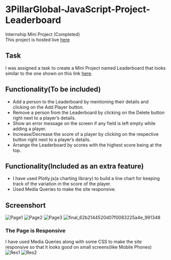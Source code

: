 # 3PillarGlobal-JavaScript-Project-Leaderboard
Internship Mini Project (Completed)<br>
This project is hosted live [here](http://priyankasaini.rf.gd/3pillarglobal/leaderboard-mini-project/)

## Task
I was assigned a task to create a Mini Project named Leaderboard that looks similar to the one shown on this link [here](https://github.com/Asabeneh/30-Days-Of-JavaScript/blob/master/28_Day_Mini_project_leaderboard/28_day_mini_project_leaderboard.md).

## Functionality(To be included)
-	Add a person to the Leaderboard by mentioning their details and clicking on the Add Player button.
-	Remove a person from the Leaderboard by clicking on the Delete button right next to a player’s details.
-	Show an error message on the screen if any field is left empty while adding a player.
-	Increase/Decrease the score of a player by clicking on the respective button right next to a player’s details.
-	Arrange the Leaderboard by scores with the highest score being at the top.

## Functionality(Included as an extra feature)
-	I have used Plotly.js(a charting library) to build a line chart for keeping track of the variation in the score of the player.
- Used Media Queries to make the site responsive. 

## Screenshort
![Page1](https://user-images.githubusercontent.com/63971975/174872668-d3ad7acb-49a5-4ae6-ad11-0e0b090b2072.JPG)
![Page2](https://user-images.githubusercontent.com/63971975/174872826-cb20040e-2ad4-4ec7-900b-ff418edd5c33.JPG)
![Page3](https://user-images.githubusercontent.com/63971975/174872865-eb28312f-1e25-4e36-ac7a-2df48ca80a6c.JPG)
![final_62b2144520d07f0083225a4e_991348](https://user-images.githubusercontent.com/63971975/174877606-dd32de67-be6c-46e2-a346-41e6ac7c0eb3.gif)


### The Page is Responsive
I have used Media Queries along with some CSS to make the site responsive so that it looks good on small screens(like Mobile Phones)
![Res1](https://user-images.githubusercontent.com/63971975/174875999-22d6f6c3-9999-4986-9f21-4fb3bddbcac1.JPG)
![Res2](https://user-images.githubusercontent.com/63971975/174876017-eaa850ef-a3d1-4a8b-a0f5-50643f0ab783.JPG)
